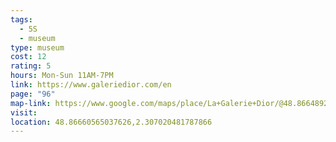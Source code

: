 ```yaml
---
tags:
  - 5S
  - museum
type: museum
cost: 12
rating: 5
hours: Mon-Sun 11AM-7PM
link: https://www.galeriedior.com/en
page: "96"
map-link: https://www.google.com/maps/place/La+Galerie+Dior/@48.8664892,2.3044885,17z/data=!3m1!4b1!4m6!3m5!1s0x47e66fb92bde5add:0x240d5eb19e34b26e!8m2!3d48.8664857!4d2.3070634!16s%2Fg%2F11rtcxswbl?entry=ttu
visit: 
location: 48.86660565037626,2.307020481787866
---
```

